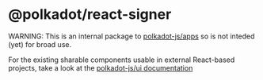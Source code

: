 # @polkadot/react-signer

WARNING: This is an internal package to [polkadot-js/apps](https://github.com/setheum-js/console) so is not inteded (yet) for broad use.

For the existing sharable components usable in external React-based projects, take a look at the [polkadot-js/ui documentation](https://polkadot.js.org/ui/)
